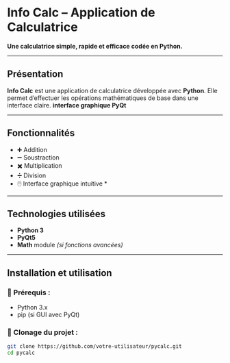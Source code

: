 # Info Calc – Application de Calculatrice

**Une calculatrice simple, rapide et efficace codée en Python.**

---

## Présentation

**Info Calc** est une application de calculatrice développée avec **Python**. Elle permet d’effectuer les opérations mathématiques de base dans une interface claire. **interface graphique PyQt**

---

## Fonctionnalités

- ➕ Addition
- ➖ Soustraction
- ✖️ Multiplication
- ➗ Division
- 🖱️ Interface graphique intuitive *

---

## Technologies utilisées

- **Python 3**
- **PyQt5** 
- **Math** module *(si fonctions avancées)*

---

## Installation et utilisation

### 🔹 Prérequis :
- Python 3.x
- pip (si GUI avec PyQt)

### 🔹 Clonage du projet :

```bash
git clone https://github.com/votre-utilisateur/pycalc.git
cd pycalc
